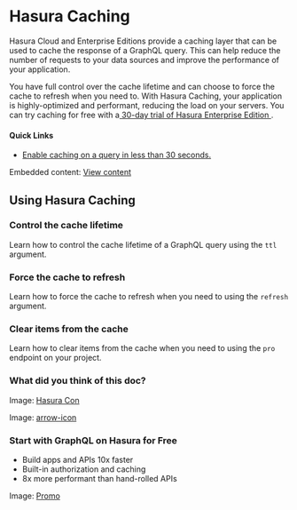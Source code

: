 # Hasura Caching

Hasura Cloud and Enterprise Editions provide a caching layer that can be used to cache the response of a GraphQL query. This can help reduce the number of requests to your data sources and improve the performance of your application.

You have full control over the cache lifetime and can choose to force the cache to refresh when you need to. With Hasura Caching, your application is highly-optimized and performant, reducing the load on your servers. You can try caching for free with a[ 30-day trial of Hasura Enterprise Edition ](https://hasura.io/docs/latest/enterprise/try-hasura-enterprise-edition/).

#### Quick Links

- [ Enable caching on a query in less than 30 seconds. ](https://hasura.io/docs/latest/caching/quickstart/)


Embedded content: [ View content ](https://www.youtube.com/embed/QLaXWQmMF-8?enablejsapi=1&origin=https://hasura.io)

## Using Hasura Caching​

### Control the cache lifetime

Learn how to control the cache lifetime of a GraphQL query using the `ttl` argument.

### Force the cache to refresh

Learn how to force the cache to refresh when you need to using the `refresh` argument.

### Clear items from the cache

Learn how to clear items from the cache when you need to using the `pro` endpoint on your project.

### What did you think of this doc?

Image: [ Hasura Con ](https://res.cloudinary.com/dh8fp23nd/image/upload/v1686154570/hasura-con-2023/has-con-light-date_r2a2ud.png)

Image: [ arrow-icon ](https://res.cloudinary.com/dh8fp23nd/image/upload/v1683723549/main-web/chevron-right_ldbi7d.png)

### Start with GraphQL on Hasura for Free

- Build apps and APIs 10x faster
- Built-in authorization and caching
- 8x more performant than hand-rolled APIs


Image: [ Promo ](https://hasura.io/docs/assets/images/hasura-free-ff60e409244e0ea12b5a3045d1a9096b.png)